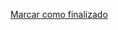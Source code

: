 <a onclick="test()" href="https://fx-learning.mgait.services:8443/finish/scripting-execution" target="_parent" class="btn primary-btn">Marcar como finalizado</a>
